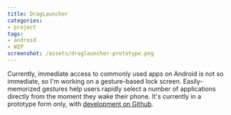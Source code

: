 ```yaml
---
title: DragLauncher
categories:
- project
tags:
- android
- WIP
screenshot: /assets/draglauncher-prototype.png
---
```


Currently, immediate access to commonly used apps on Android is not so immediate, so I'm working on a gesture-based lock screen. Easily-memorized gestures help users rapidly select a number of applications directly from the moment they wake their phone. It's currently in a prototype form only, with [development on Github](www.github.com/crummy/draglauncher).